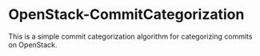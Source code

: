# OpenStack-CommitCategorization

This is a simple commit categorization algorithm for categorizing commits on OpenStack. 

